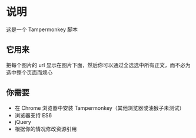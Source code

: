 # 说明
这是一个 Tampermonkey 脚本

## 它用来
把每个图片的 url 显示在图片下面，然后你可以通过全选选中所有正文，而不必为选中整个页面而烦心

## 你需要
- 在 Chrome 浏览器中安装 Tampermonkey（其他浏览器或油猴子未测试）
- 浏览器支持 ES6
- jQuery
- 根据你的情况修改资源引用
